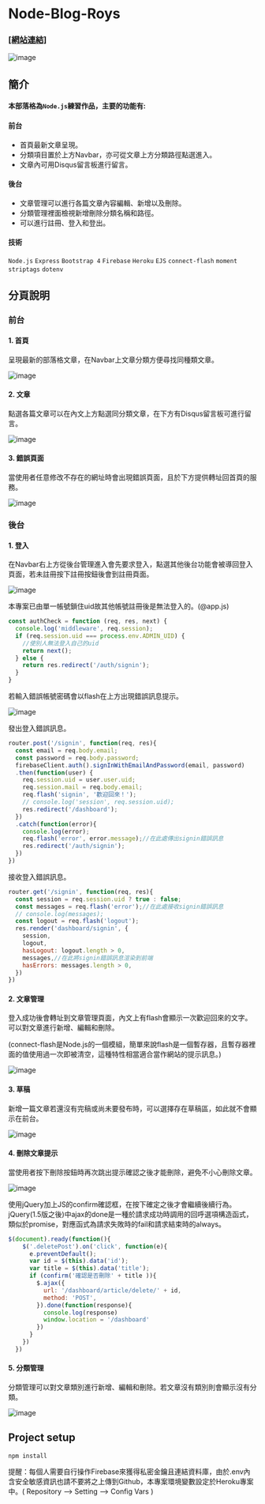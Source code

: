 # Node-Blog-Roys

### [[網站連結]](https://royshideout-node-blog.herokuapp.com/) ###
![image](https://github.com/Kuaruou/Node-Blog-Roys/blob/master/img/index.png)

## 簡介
<h4>本部落格為<code>Node.js</code>練習作品，主要的功能有:</h4>
<h4>前台</h4>
  <ul>
    <li>首頁最新文章呈現。</li>
    <li>分類項目置於上方Navbar，亦可從文章上方分類路徑點選進入。</li>
    <li>文章內可用Disqus留言板進行留言。</li>
  </ul>
<h4>後台</h4>
  <ul>
    <li>文章管理可以進行各篇文章內容編輯、新增以及刪除。</li>
    <li>分類管理裡面檢視新增刪除分類名稱和路徑。</li>
    <li>可以進行註冊、登入和登出。</li>
  </ul>

<h4>技術</h4>
<p>
  <code>Node.js</code>
  <code>Express</code>
  <code>Bootstrap 4</code>
  <code>Firebase</code>
  <code>Heroku</code>
  <code>EJS</code>
  <code>connect-flash</code>
  <code>moment</code>
  <code>striptags</code>
  <code>dotenv</code>
</p>

## 分頁說明
<h3>前台</h3>

<h4>1. 首頁</h4>
<p>呈現最新的部落格文章，在Navbar上文章分類方便尋找同種類文章。</p>

![image](https://github.com/Kuaruou/Node-Blog-Roys/blob/master/img/index.png)

<h4>2. 文章</h4>
<p>點選各篇文章可以在內文上方點選同分類文章，在下方有Disqus留言板可進行留言。</p>

![image](https://github.com/Kuaruou/Node-Blog-Roys/blob/master/img/article.png)

<h4>3. 錯誤頁面</h4>
<p>當使用者任意修改不存在的網址時會出現錯誤頁面，且於下方提供轉址回首頁的服務。</p>

![image](https://github.com/Kuaruou/Node-Blog-Roys/blob/master/img/error.png)

<h3>後台</h3>

<h4>1. 登入</h4>
<p>在Navbar右上方從後台管理進入會先要求登入，點選其他後台功能會被導回登入頁面，若未註冊按下註冊按鈕後會到註冊頁面。</p>

![image](https://github.com/Kuaruou/Node-Blog-Roys/blob/master/img/login.png)

<p>本專案已由單一帳號鎖住uid故其他帳號註冊後是無法登入的。(@app.js)</p>

```js
const authCheck = function (req, res, next) {
  console.log('middleware', req.session);
  if (req.session.uid === process.env.ADMIN_UID) {
    //使別人無法登入自己的uid
    return next();
  } else {
    return res.redirect('/auth/signin');
  }
}
```

<p>若輸入錯誤帳號密碼會以flash在上方出現錯誤訊息提示。</p>

![image](https://github.com/Kuaruou/Node-Blog-Roys/blob/master/img/signin-error.png)

<p>發出登入錯誤訊息。</p>

```js
router.post('/signin', function(req, res){
  const email = req.body.email;
  const password = req.body.password;
  firebaseClient.auth().signInWithEmailAndPassword(email, password)
  .then(function(user) {
    req.session.uid = user.user.uid;
    req.session.mail = req.body.email;
    req.flash('signin', '歡迎回來！');
    // console.log('session', req.session.uid);
    res.redirect('/dashboard');
  })
  .catch(function(error){
    console.log(error);
    req.flash('error', error.message);//在此處傳出signin錯誤訊息
    res.redirect('/auth/signin');
  })
})
```

<p>接收登入錯誤訊息。</p>

```js
router.get('/signin', function(req, res){
  const session = req.session.uid ? true : false;
  const messages = req.flash('error');//在此處接收signin錯誤訊息
  // console.log(messages);
  const logout = req.flash('logout');
  res.render('dashboard/signin', {
    session,
    logout,
    hasLogout: logout.length > 0,  
    messages,//在此將signin錯誤訊息渲染到前端
    hasErrors: messages.length > 0,
  })
})
```

<h4>2. 文章管理</h4>
<p>登入成功後會轉址到文章管理頁面，內文上有flash會顯示一次歡迎回來的文字。可以對文章進行新增、編輯和刪除。</p>
<p>(connect-flash是Node.js的一個模組，簡單來說flash是一個暫存器，且暫存器裡面的值使用過一次即被清空，這種特性相當適合當作網站的提示訊息。)</p>

![image](https://github.com/Kuaruou/Node-Blog-Roys/blob/master/img/archives.png)

<h4>3. 草稿</h4>
<p>新增一篇文章若還沒有完稿或尚未要發布時，可以選擇存在草稿區，如此就不會顯示在前台。</p>

![image](https://github.com/Kuaruou/Node-Blog-Roys/blob/master/img/draft.png)

<h4>4. 刪除文章提示</h4>
<p>當使用者按下刪除按鈕時再次跳出提示確認之後才能刪除，避免不小心刪除文章。</p>

![image](https://github.com/Kuaruou/Node-Blog-Roys/blob/master/img/delete.png)

<p>使用jQuery加上JS的confirm確認框，在按下確定之後才會繼續後續行為。jQuery(1.5版之後)中ajax的done是一種於請求成功時調用的回呼選項構造函式，類似於promise，對應函式為請求失敗時的fail和請求結束時的always。</p>

```js
$(document).ready(function(){
    $('.deletePost').on('click', function(e){
      e.preventDefault();
      var id = $(this).data('id');
      var title = $(this).data('title');
      if (confirm('確認是否刪除' + title )){
        $.ajax({
          url: '/dashboard/article/delete/' + id,
          method: 'POST', 
        }).done(function(response){
          console.log(response)
          window.location = '/dashboard'
        })
      }
    })
  })
```

<h4>5. 分類管理</h4>
<p>分類管理可以對文章類別進行新增、編輯和刪除。若文章沒有類別則會顯示沒有分類。</p>

![image](https://github.com/Kuaruou/Node-Blog-Roys/blob/master/img/categories.png)

## Project setup
```
npm install
```
<p>提醒：每個人需要自行操作Firebase來獲得私密金鑰且連結資料庫，由於.env內含安全敏感資訊也請不要將之上傳到Github，本專案環境變數設定於Heroku專案中。( Repository --> Setting --> Config Vars )</p>



